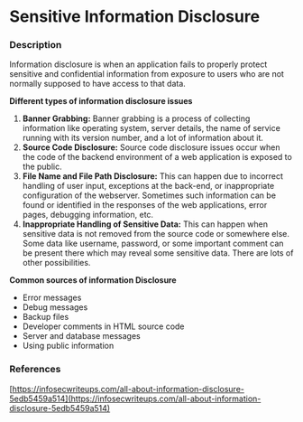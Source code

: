 # **Sensitive Information Disclosure**

### **Description**

Information disclosure is when an application fails to properly protect sensitive and confidential information from exposure to users who are not normally supposed to have access to that data.

**Different types of information disclosure issues**

1. **Banner Grabbing:** Banner grabbing is a process of collecting information like operating system, server details, the name of service running with its version number, and a lot of information about it.
2. **Source Code Disclosure:** Source code disclosure issues occur when the code of the backend environment of a web application is exposed to the public.
3. **File Name and File Path Disclosure:** This can happen due to incorrect handling of user input, exceptions at the back-end, or inappropriate configuration of the webserver. Sometimes such information can be found or identified in the responses of the web applications, error pages, debugging information, etc.
4. **Inappropriate Handling of Sensitive Data:** This can happen when sensitive data is not removed from the source code or somewhere else. Some data like username, password, or some important comment can be present there which may reveal some sensitive data. There are lots of other possibilities.

**Common sources of information Disclosure**

* Error messages
* Debug messages
* Backup files
* Developer comments in HTML source code
* Server and database messages
* Using public information

### **References**

[https://infosecwriteups.com/all-about-information-disclosure-5edb5459a514](https://infosecwriteups.com/all-about-information-disclosure-5edb5459a514)
